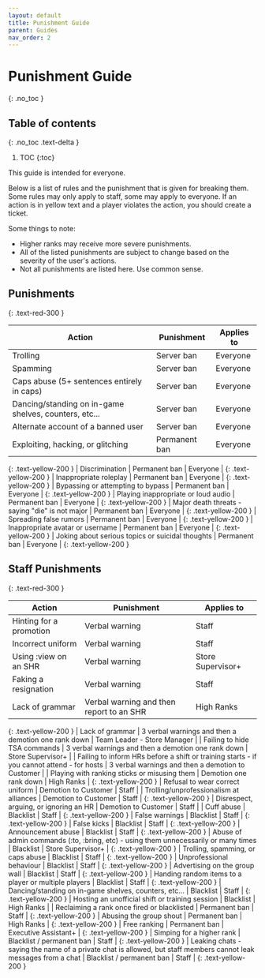 ```yaml
---
layout: default
title: Punishment Guide
parent: Guides
nav_order: 2
---
```

# Punishment Guide
{: .no_toc }

## Table of contents
{: .no_toc .text-delta }

1. TOC
{:toc}

This guide is intended for everyone.

Below is a list of rules and the punishment that is given for breaking them. Some rules may only apply to staff, some may apply to everyone. If an action is in yellow text and a player violates the action, you should create a ticket.

Some things to note:
- Higher ranks may receive more severe punishments.
- All of the listed punishments are subject to change based on the severity of the user's actions.
- Not all punishments are listed here. Use common sense.

## Punishments
{: .text-red-300 } 

| Action | Punishment | Applies to |
| ------ | ---------- | ---------- |
| Trolling | Server ban | Everyone |
| Spamming | Server ban | Everyone |
| Caps abuse (5+ sentences entirely in caps) | Server ban | Everyone |
| Dancing/standing on in-game shelves, counters, etc... | Server ban | Everyone |
| Alternate account of a banned user | Server ban | Everyone | 
| Exploiting, hacking, or glitching | Permanent ban | Everyone |
{: .text-yellow-200 }
| Discrimination | Permanent ban | Everyone |
{: .text-yellow-200 }
| Inappropriate roleplay | Permanent ban | Everyone |
{: .text-yellow-200 }
| Bypassing or attempting to bypass | Permanent ban | Everyone |
{: .text-yellow-200 }
| Playing inappropriate or loud audio | Permanent ban | Everyone |
{: .text-yellow-200 }
| Major death threats - saying "die" is not major | Permanent ban | Everyone |
{: .text-yellow-200 }
| Spreading false rumors | Permanent ban | Everyone | 
{: .text-yellow-200 }
| Inappropriate avatar or username | Permanent ban | Everyone |
{: .text-yellow-200 }
| Joking about serious topics or suicidal thoughts | Permanent ban | Everyone |
{: .text-yellow-200 }

## Staff Punishments
{: .text-red-300 } 

| Action | Punishment | Applies to |
| ------ | ---------- | ---------- |
| Hinting for a promotion | Verbal warning | Staff |
| Incorrect uniform | Verbal warning | Staff |
| Using :view on an SHR | Verbal warning | Store Supervisor+ |
| Faking a resignation | Verbal warning | Staff |
| Lack of grammar | Verbal warning and then report to an SHR | High Ranks |
{: .text-yellow-200 }
| Lack of grammar | 3 verbal warnings and then a demotion one rank down | Team Leader - Store Manager |
| Failing to hide TSA commands | 3 verbal warnings and then a demotion one rank down | Store Supervisor+ |
| Failing to inform HRs before a shift or training starts - if you cannot attend - for hosts | 3 verbal warnings and then a demotion to Customer |
| Playing with ranking sticks or misusing them | Demotion one rank down | High Ranks |
{: .text-yellow-200 }
| Refusal to wear correct uniform | Demotion to Customer | Staff |
| Trolling/unprofessionalism at alliances | Demotion to Customer | Staff |
{: .text-yellow-200 }
| Disrespect, arguing, or ignoring an HR | Demotion to Customer | Staff |
| Cuff abuse | Blacklist | Staff |
{: .text-yellow-200 }
| False warnings | Blacklist | Staff |
{: .text-yellow-200 }
| False kicks | Blacklist | Staff |
{: .text-yellow-200 }
| Announcement abuse | Blacklist | Staff |
{: .text-yellow-200 }
| Abuse of admin commands (:to, :bring, etc) - using them unnecessarily or many times | Blacklist | Store Supervisor+ |
{: .text-yellow-200 }
| Trolling, spamming, or caps abuse | Blacklist | Staff |
{: .text-yellow-200 }
| Unprofessional behaviour | Blacklist | Staff |
{: .text-yellow-200 }
| Advertising on the group wall | Blacklist | Staff |
{: .text-yellow-200 }
| Handing random items to a player or multiple players | Blacklist | Staff |
{: .text-yellow-200 }
| Dancing/standing on in-game shelves, counters, etc... | Blacklist | Staff |
{: .text-yellow-200 }
| Hosting an unofficial shift or training session | Blacklist | High Ranks |
| Reclaiming a rank once fired or blacklisted | Permanent ban | Staff |
{: .text-yellow-200 }
| Abusing the group shout | Permanent ban | High Ranks |
{: .text-yellow-200 }
| Free ranking | Permanent ban | Executive Assistant+ |
{: .text-yellow-200 }
| Simping for a higher rank | Blacklist / permanent ban | Staff |
{: .text-yellow-200 }
| Leaking chats - saying the name of a private chat is allowed, but staff members cannot leak messages from a chat | Blacklist / permanent ban | Staff |
{: .text-yellow-200 }
